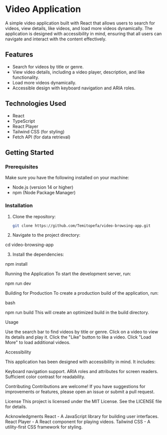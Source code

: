 # Video Application

A simple video application built with React that allows users to search for videos, view details, like videos, and load more videos dynamically. The application is designed with accessibility in mind, ensuring that all users can navigate and interact with the content effectively.

## Features

- Search for videos by title or genre.
- View video details, including a video player, description, and like functionality.
- Load more videos dynamically.
- Accessible design with keyboard navigation and ARIA roles.

## Technologies Used

- React
- TypeScript
- React Player
- Tailwind CSS (for styling)
- Fetch API (for data retrieval)

## Getting Started

### Prerequisites

Make sure you have the following installed on your machine:

- Node.js (version 14 or higher)
- npm (Node Package Manager)

### Installation

1. Clone the repository:

   ```bash
   git clone https://github.com/Temitopefa/video-browsing-app.git

2. Navigate to the project directory:

  cd video-browsing-app

3. Install the dependencies:

  npm install

Running the Application
To start the development server, run:

npm run dev

Building for Production
To create a production build of the application, run:

bash

npm run build
This will create an optimized build in the build directory.

Usage

Use the search bar to find videos by title or genre.
Click on a video to view its details and play it.
Click the "Like" button to like a video.
Click "Load More" to load additional videos.

Accessibility

This application has been designed with accessibility in mind. It includes:

Keyboard navigation support.
ARIA roles and attributes for screen readers.
Sufficient color contrast for readability.

Contributing
Contributions are welcome! If you have suggestions for improvements or features, please open an issue or submit a pull request.

License
This project is licensed under the MIT License. See the LICENSE file for details.

Acknowledgments
React - A JavaScript library for building user interfaces.
React Player - A React component for playing videos.
Tailwind CSS - A utility-first CSS framework for styling.

